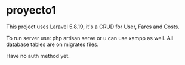 # proyecto1
This project uses Laravel 5.8.19, it's a CRUD for User, Fares and Costs.

To run server use: php artisan serve
or u can use xampp as well.
All database tables are on migrates files.

Have no auth method yet.


